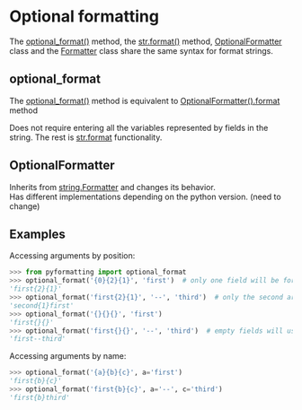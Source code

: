 # Optional formatting

The [optional_format()](#optional_format) method, the [str.format()](https://docs.python.org/3/library/stdtypes.html#str.format) method, [OptionalFormatter](#optionalformatter) class and the [Formatter](https://docs.python.org/3/library/string.html#string.Formatter) class share the same syntax for format strings.

## optional_format

The [optional_format()](#optional_format) method is equivalent to [OptionalFormatter().format](#optionalformatter) method

Does not require entering all the variables represented by fields in the string.
The rest is [str.format](https://docs.python.org/3/library/stdtypes.html#str.format) functionality.

## OptionalFormatter

Inherits from [string.Formatter](https://docs.python.org/3/library/string.html#string.Formatter) and changes its behavior.  
Has different implementations depending on the python version. (need to change)

## Examples

Accessing arguments by position:

```python
>>> from pyformatting import optional_format
>>> optional_format('{0}{2}{1}', 'first')  # only one field will be formatted
'first{2}{1}'
>>> optional_format('first{2}{1}', '--', 'third')  # only the second argument will be used
'second{1}first'
>>> optional_format('{}{}{}', 'first')
'first{}{}'
>>> optional_format('first{}{}', '--', 'third')  # empty fields will use all arguments
'first--third'
```

Accessing arguments by name:

```python
>>> optional_format('{a}{b}{c}', a='first')
'first{b}{c}'
>>> optional_format('first{b}{c}', a='--', c='third')
'first{b}third'
```
